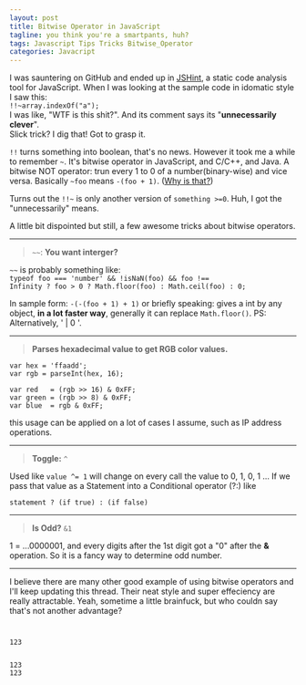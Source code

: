 ```yaml
---
layout: post
title: Bitwise Operator in JavaScript
tagline: you think you're a smartpants, huh?
tags: Javascript Tips Tricks Bitwise_Operator
categories: Javacript
---
```


I was sauntering on GitHub and ended up in [JSHint](https://github.com/rwaldron/idiomatic.js/), a static code analysis tool for JavaScript. When I was looking at the sample code in idomatic style I saw this:     
`!!~array.indexOf("a");`    
I was like, "WTF is this shit?". And its comment says its "__unnecessarily clever__".    
Slick trick? I dig that! Got to grasp it.    

`!!` turns something into boolean, that's no news. However it took me a while to remember `~`. It's bitwise operator in JavaScript, and C/C++, and Java. A bitwise NOT operator: trun every 1 to 0 of a number(binary-wise) and vice versa. Basically `~foo` means `-(foo + 1)`. ([Why is that?](https://en.wikipedia.org/wiki/Signed_number_representations#Signed_magnitude_representation))

Turns out the `!!~` is only another version of `something >=0`.  Huh, I got the "unnecessarily" means.

A little bit dispointed but still, a few awesome tricks about bitwise operators.

-----   
> `~~`: __You want interger?__

`~~` is probably something like:   
                        <code>typeof foo === 'number' && !isNaN(foo) && foo !== Infinity
                        ? foo > 0 ? Math.floor(foo) : Math.ceil(foo) : 0;</code>

In sample form:
    `-(-(foo + 1) + 1)`
or briefly speaking: gives a int by any object, __in a lot faster way__, generally it can replace `Math.floor()`.
PS: Alternatively, ' | 0 '.

-----   
> __Parses hexadecimal value to get RGB color values.__
  

    var hex = 'ffaadd';   
    var rgb = parseInt(hex, 16);    
    
    var red   = (rgb >> 16) & 0xFF;   
    var green = (rgb >> 8) & 0xFF;     
    var blue  = rgb & 0xFF;   
    
this usage can be applied on a lot of cases I assume, such as IP address operations.
    
-----   
> __Toggle:__ `^`   

     

Used like `value ^= 1` will change on every call the value to 0, 1, 0, 1 ...
If we pass that value as a Statement into a Conditional operator (?:) like

`statement ? (if true) : (if false)`

-----   
> __Is Odd?__ `&1`   

 
   
1 = ...0000001, and every digits after the 1st digit got a "0" after the __&__ operation. So it is a fancy way to determine odd number.

-----   

I believe there are many other good example of using bitwise operators and I'll keep updating this thread. Their neat style and super effeciency are really attractable. Yeah, sometime a little brainfuck, but who couldn say that's not another advantage?

<code>
<p>123</p>
<a>123</a>
<div>123</div>
</code>



